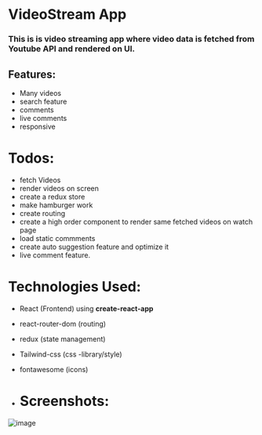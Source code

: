 # VideoStream App

### This is is video streaming app where video data is fetched from **Youtube API** and rendered on UI.

## Features:

- Many videos
- search feature
- comments
- live comments
- responsive

# Todos:

- fetch Videos
- render videos on screen
- create a redux store
- make hamburger work
- create routing
- create a high order component to render same fetched videos on watch page
- load static commments
- create auto suggestion feature and optimize it
- live comment feature.

# Technologies Used:

- React (Frontend) using **create-react-app**
- react-router-dom (routing)
- redux (state management)
- Tailwind-css (css -library/style)
- fontawesome (icons)

- # Screenshots:

![image](https://github.com/alokVerma749/videostream/assets/87599400/ebcc8b5e-cef3-4f6c-b3f2-7e29170914ae)

